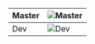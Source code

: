 | Master | ![Master](https://ci.appveyor.com/api/projects/status/1q7ysl8v12tq46aw?svg=true) |
| --- | --- |
| Dev | ![Dev](https://ci.appveyor.com/api/projects/status/1q7ysl8v12tq46aw/branch/master?svg=true) |
